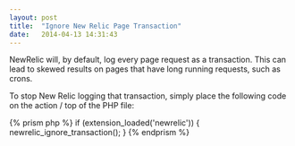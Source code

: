 ```yaml
---
layout: post
title:  "Ignore New Relic Page Transaction"
date:   2014-04-13 14:31:43
---
```


NewRelic will, by default, log every page request as a transaction. This can lead to skewed results on pages that have long running requests, such as crons.

To stop New Relic logging that transaction, simply place the following code on the action / top of the PHP file:

{% prism php %}
if (extension_loaded('newrelic')) {
    newrelic_ignore_transaction();
}
{% endprism %}